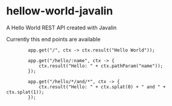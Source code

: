 # hellow-world-javalin
A Hello World REST API created with Javalin

Currently this end points are available

```
        app.get("/", ctx -> ctx.result("Hello World"));

        app.get("/hello/:name", ctx -> {
            ctx.result("Hello: " + ctx.pathParam("name"));
        });

        app.get("/hello/*/and/*", ctx -> {
            ctx.result("Hello: " + ctx.splat(0) + " and " + ctx.splat(1));
        });

```
